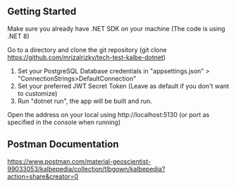## Getting Started

Make sure you already have .NET SDK on your machine (The code is using .NET 8)

Go to a directory and clone the git repository (git clone https://github.com/mrizalrizky/tech-test-kalbe-dotnet)

1. Set your PostgreSQL Database credentials in "appsettings.json" > "ConnectionStrings>DefaultConnection"
2. Set your preferred JWT Secret Token (Leave as default if you don't want to customize)
3. Run "dotnet run", the app will be built and run.

Open the address on your local using http://localhost:5130 (or port as specified in the console when running)

## Postman Documentation

https://www.postman.com/material-geoscientist-99033053/kalbepedia/collection/tlbgown/kalbepedia?action=share&creator=0
